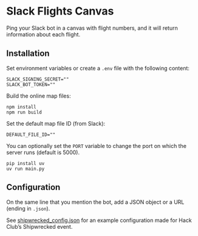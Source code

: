 # Slack Flights Canvas

Ping your Slack bot in a canvas with flight numbers, and it will return information about each flight.

## Installation

Set environment variables or create a `.env` file with the following content:

```dotenv
SLACK_SIGNING_SECRET=""
SLACK_BOT_TOKEN=""
```

Build the online map files:

```shell
npm install
npm run build
```

Set the default map file ID (from Slack):

```shell
DEFAULT_FILE_ID=""
```

You can optionally set the `PORT` variable to change the port on which the server runs (default is 5000).

```shell
pip install uv
uv run main.py
```

## Configuration

On the same line that you mention the bot, add a JSON object or a URL (ending in `.json`).

See [shipwrecked_config.json](shipwrecked_config.json) for an example configuration made for Hack Club’s Shipwrecked
event.